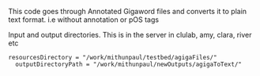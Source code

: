 This code goes through Annotated Gigaword files and converts it to plain text format. i.e without annotation or pOS tags

Input and output directories. This is in the server in clulab, amy, clara, river etc

    resourcesDirectory = "/work/mithunpaul/testbed/agigaFiles/"
      outputDirectoryPath = "/work/mithunpaul/newOutputs/agigaToText/"

